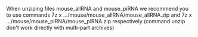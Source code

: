 When unziping files mouse_allRNA and mouse_piRNA we recommend you to use commands 
7z x .../mouse/mouse_allRNA/mouse_allRNA.zip
and
7z x .../mouse/mouse_piRNA/mouse_piRNA.zip
respectively 
(command unzip don't work directly with multi-part archives)  
